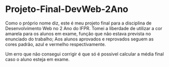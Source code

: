# Projeto-Final-DevWeb-2Ano

Como o próprio nome diz, este é meu projeto final para a disciplina de Desenvolvimento Web no 2 Ano do IFPR.
Tomei a liberdade de utilizar a cor amarela para os alunos em exame, função que não estava prevista no enunciado do trabalho;
Aos alunos aprovados e reprovados seguem as cores padrão, azul e vermelho respectivamente.

Um erro que não consegui corrigir é que só é possivel calcular a média final caso o aluno esteja em exame.
